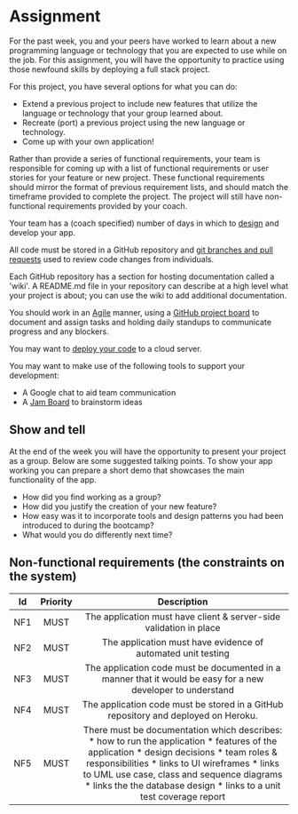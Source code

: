 # Assignment

For the past week, you and your peers have worked to learn about a new programming language or technology that you are expected to use while on the job. For this assignment, you will have the opportunity to practice using those newfound skills by deploying a full stack project.

For this project, you have several options for what you can do:

* Extend a previous project to include new features that utilize the language or technology that your group learned about.
* Recreate (port) a previous project using the new language or technology.
* Come up with your own application!

Rather than provide a series of functional requirements, your team is responsible for coming up with a list of functional requirements or user stories for your feature or new project. These functional requirements should mirror the format of previous requirement lists, and should match the timeframe provided to complete the project. The project will still have non-functional requirements provided by your coach.

Your team has a (coach specified) number of days in which to [design](https://multiverselearningproducts.github.io/curriculum/Bootcamp/Unit-6-End_Of_Bootcamp_Group_Project/0.6.4-Design) and develop your app.

All code must be stored in a GitHub repository and [git branches and pull requests](https://multiverselearningproducts.github.io/curriculum/Bootcamp/Unit-6-End_Of_Bootcamp_Group_Project/0.6.6-Branching_and_Pull_Requests) used to review code changes from individuals.

Each GitHub repository has a section for hosting documentation called a 'wiki'. A README.md file in your repository can describe at a high level what your project is about; you can use the wiki to add additional documentation.

You should work in an [Agile](https://multiverselearningproducts.github.io/curriculum/Bootcamp/Unit-6-End_Of_Bootcamp_Group_Project/0.6.3-Agile_Development) manner, using a [GitHub project board](https://multiverselearningproducts.github.io/curriculum/Bootcamp/Unit-6-End_Of_Bootcamp_Group_Project/0.6.5-GitHub_Projects) to document and assign tasks and holding daily standups to communicate progress and any blockers.

You may want to [deploy your code](https://multiverselearningproducts.github.io/curriculum/Bootcamp/Unit-6-End_Of_Bootcamp_Group_Project/0.6.7-Deployment_with_Heroku) to a cloud server.

You may want to make use of the following tools to support your development:

* A Google chat to aid team communication
* A [Jam Board](https://jamboard.google.com/) to brainstorm ideas

## Show and tell

At the end of the week you will have the opportunity to present your project as a group. Below are some suggested talking points. To show your app working you can prepare a short demo that showcases the main functionality of the app.

* How did you find working as a group?
* How did you justify the creation of your new feature?
* How easy was it to incorporate tools and design patterns you had been introduced to during the bootcamp?
* What would you do differently next time?

## Non-functional requirements (the constraints on the system)
| Id | Priority | Description |
|:---:|:---:|:---:|
| NF1 | MUST | The application must have client & server-side validation in place |
| NF2 | MUST | The application must have evidence of automated unit testing |
| NF3 | MUST | The application code must be documented in a manner that it would be easy for a new developer to understand |
| NF4 | MUST | The application code must be stored in a GitHub repository and deployed on Heroku. |
| NF5 | MUST | There must be documentation which describes:  * how to run the application * features of the application * design decisions * team roles & responsibilities * links to UI wireframes * links to UML use case, class and sequence diagrams * links the the database design * links to a unit test coverage report |
